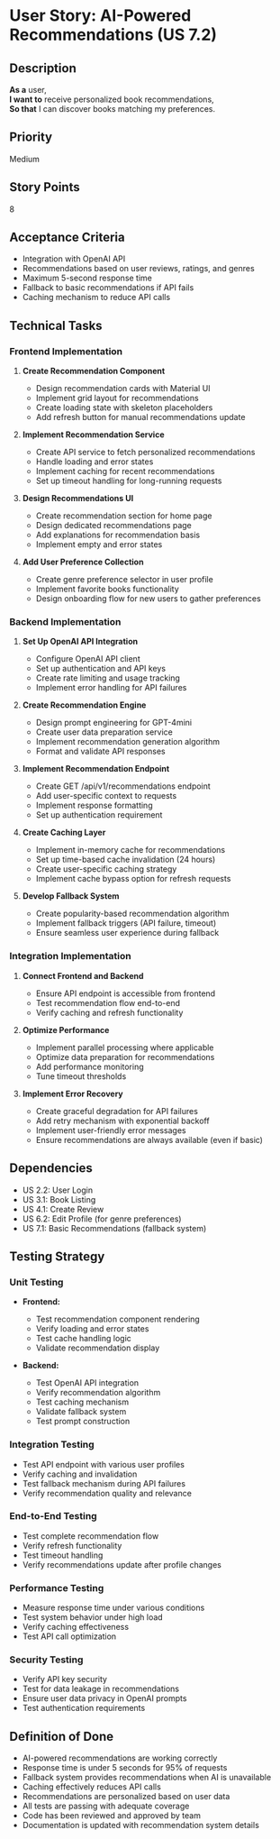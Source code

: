 # User Story: AI-Powered Recommendations (US 7.2)

## Description
**As a** user,  
**I want to** receive personalized book recommendations,  
**So that** I can discover books matching my preferences.

## Priority
Medium

## Story Points
8

## Acceptance Criteria
- Integration with OpenAI API
- Recommendations based on user reviews, ratings, and genres
- Maximum 5-second response time
- Fallback to basic recommendations if API fails
- Caching mechanism to reduce API calls

## Technical Tasks

### Frontend Implementation
1. **Create Recommendation Component**
   - Design recommendation cards with Material UI
   - Implement grid layout for recommendations
   - Create loading state with skeleton placeholders
   - Add refresh button for manual recommendations update

2. **Implement Recommendation Service**
   - Create API service to fetch personalized recommendations
   - Handle loading and error states
   - Implement caching for recent recommendations
   - Set up timeout handling for long-running requests

3. **Design Recommendations UI**
   - Create recommendation section for home page
   - Design dedicated recommendations page
   - Add explanations for recommendation basis
   - Implement empty and error states

4. **Add User Preference Collection**
   - Create genre preference selector in user profile
   - Implement favorite books functionality
   - Design onboarding flow for new users to gather preferences

### Backend Implementation
1. **Set Up OpenAI API Integration**
   - Configure OpenAI API client
   - Set up authentication and API keys
   - Create rate limiting and usage tracking
   - Implement error handling for API failures

2. **Create Recommendation Engine**
   - Design prompt engineering for GPT-4mini
   - Create user data preparation service
   - Implement recommendation generation algorithm
   - Format and validate API responses

3. **Implement Recommendation Endpoint**
   - Create GET /api/v1/recommendations endpoint
   - Add user-specific context to requests
   - Implement response formatting
   - Set up authentication requirement

4. **Create Caching Layer**
   - Implement in-memory cache for recommendations
   - Set up time-based cache invalidation (24 hours)
   - Create user-specific caching strategy
   - Implement cache bypass option for refresh requests

5. **Develop Fallback System**
   - Create popularity-based recommendation algorithm
   - Implement fallback triggers (API failure, timeout)
   - Ensure seamless user experience during fallback

### Integration Implementation
1. **Connect Frontend and Backend**
   - Ensure API endpoint is accessible from frontend
   - Test recommendation flow end-to-end
   - Verify caching and refresh functionality

2. **Optimize Performance**
   - Implement parallel processing where applicable
   - Optimize data preparation for recommendations
   - Add performance monitoring
   - Tune timeout thresholds

3. **Implement Error Recovery**
   - Create graceful degradation for API failures
   - Add retry mechanism with exponential backoff
   - Implement user-friendly error messages
   - Ensure recommendations are always available (even if basic)

## Dependencies
- US 2.2: User Login
- US 3.1: Book Listing
- US 4.1: Create Review
- US 6.2: Edit Profile (for genre preferences)
- US 7.1: Basic Recommendations (fallback system)

## Testing Strategy

### Unit Testing
- **Frontend:**
  - Test recommendation component rendering
  - Verify loading and error states
  - Test cache handling logic
  - Validate recommendation display

- **Backend:**
  - Test OpenAI API integration
  - Verify recommendation algorithm
  - Test caching mechanism
  - Validate fallback system
  - Test prompt construction

### Integration Testing
- Test API endpoint with various user profiles
- Verify caching and invalidation
- Test fallback mechanism during API failures
- Verify recommendation quality and relevance

### End-to-End Testing
- Test complete recommendation flow
- Verify refresh functionality
- Test timeout handling
- Verify recommendations update after profile changes

### Performance Testing
- Measure response time under various conditions
- Test system behavior under high load
- Verify caching effectiveness
- Test API call optimization

### Security Testing
- Verify API key security
- Test for data leakage in recommendations
- Ensure user data privacy in OpenAI prompts
- Test authentication requirements

## Definition of Done
- AI-powered recommendations are working correctly
- Response time is under 5 seconds for 95% of requests
- Fallback system provides recommendations when AI is unavailable
- Caching effectively reduces API calls
- Recommendations are personalized based on user data
- All tests are passing with adequate coverage
- Code has been reviewed and approved by team
- Documentation is updated with recommendation system details
